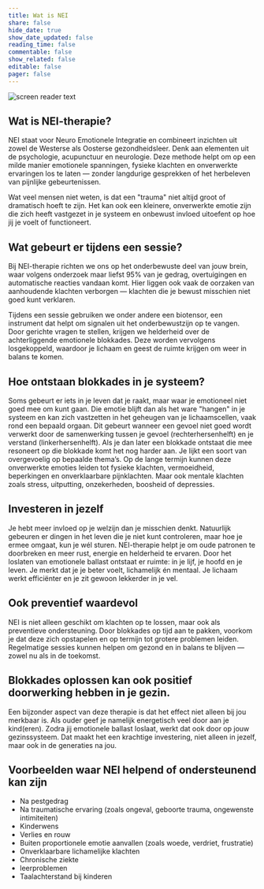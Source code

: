 ```yaml
---
title: Wat is NEI
share: false
hide_date: true
show_date_updated: false
reading_time: false
commentable: false
show_related: false
editable: false
pager: false
---
```


![screen reader text](heide.jpg)

## Wat is NEI-therapie?

NEI staat voor Neuro Emotionele Integratie en combineert inzichten uit zowel de Westerse als Oosterse gezondheidsleer. Denk aan elementen uit de psychologie, acupunctuur en neurologie. Deze methode helpt om op een milde manier emotionele spanningen, fysieke klachten en onverwerkte ervaringen los te laten — zonder langdurige gesprekken of het herbeleven van pijnlijke gebeurtenissen.

Wat veel mensen niet weten, is dat een "trauma" niet altijd groot of dramatisch hoeft te zijn. Het kan ook een kleinere, onverwerkte emotie zijn die zich heeft vastgezet in je systeem en onbewust invloed uitoefent op hoe jij je voelt of functioneert.

## Wat gebeurt er tijdens een sessie?

Bij NEI-therapie richten we ons op het onderbewuste deel van jouw brein, waar volgens onderzoek maar liefst 95% van je gedrag, overtuigingen en automatische reacties vandaan komt. Hier liggen ook vaak de oorzaken van aanhoudende klachten verborgen — klachten die je bewust misschien niet goed kunt verklaren.

Tijdens een sessie gebruiken we onder andere een biotensor, een instrument dat helpt om signalen uit het onderbewustzijn op te vangen. Door gerichte vragen te stellen, krijgen we helderheid over de achterliggende emotionele blokkades. Deze worden vervolgens losgekoppeld, waardoor je lichaam en geest de ruimte krijgen om weer in balans te komen.

## Hoe ontstaan blokkades in je systeem?

Soms gebeurt er iets in je leven dat je raakt, maar waar je emotioneel niet goed mee om kunt gaan. Die emotie blijft dan als het ware "hangen" in je systeem en kan zich vastzetten in het geheugen van je lichaamscellen, vaak rond een bepaald orgaan. Dit gebeurt wanneer een gevoel niet goed wordt verwerkt door de samenwerking tussen je gevoel (rechterhersenhelft) en je verstand (linkerhersenhelft).
Als je dan later een blokkade ontstaat die mee resoneert op die blokkade komt het nog harder aan. Je lijkt een soort van overgevoelig op bepaalde thema’s.
Op de lange termijn kunnen deze onverwerkte emoties leiden tot fysieke klachten, vermoeidheid, beperkingen en onverklaarbare pijnklachten. Maar ook mentale klachten zoals stress,  uitputting, onzekerheden, boosheid of depressies.

## Investeren in jezelf

Je hebt meer invloed op je welzijn dan je misschien denkt. Natuurlijk gebeuren er dingen in het leven die je niet kunt controleren, maar hoe je ermee omgaat, kun je wél sturen. NEI-therapie helpt je om oude patronen te doorbreken en meer rust, energie en helderheid te ervaren.
Door het loslaten van emotionele ballast ontstaat er ruimte: in je lijf, je hoofd en je leven. Je merkt dat je je beter voelt, lichamelijk én mentaal. Je lichaam werkt efficiënter en je zit gewoon lekkerder in je vel.

## Ook preventief waardevol

NEI is niet alleen geschikt om klachten op te lossen, maar ook als preventieve ondersteuning. Door blokkades op tijd aan te pakken, voorkom je dat deze zich opstapelen en op termijn tot grotere problemen leiden. Regelmatige sessies kunnen helpen om gezond en in balans te blijven — zowel nu als in de toekomst.

## Blokkades oplossen kan ook positief doorwerking hebben in je gezin. 

Een bijzonder aspect van deze therapie is dat het effect niet alleen bij jou merkbaar is. Als ouder geef je namelijk energetisch veel door aan je kind(eren). Zodra jij emotionele ballast loslaat, werkt dat ook door op jouw gezinssysteem. Dat maakt het een krachtige investering, niet alleen in jezelf, maar ook in de generaties na jou.

## Voorbeelden waar NEI helpend of ondersteunend kan zijn
 
- Na pestgedrag
- Na traumatische ervaring (zoals ongeval, geboorte trauma, ongewenste intimiteiten)
- Kinderwens
- Verlies en rouw
- Buiten proportionele emotie aanvallen (zoals woede, verdriet, frustratie)
- Onverklaarbare lichamelijke klachten
- Chronische ziekte
- leerproblemen
- Taalachterstand bij kinderen


